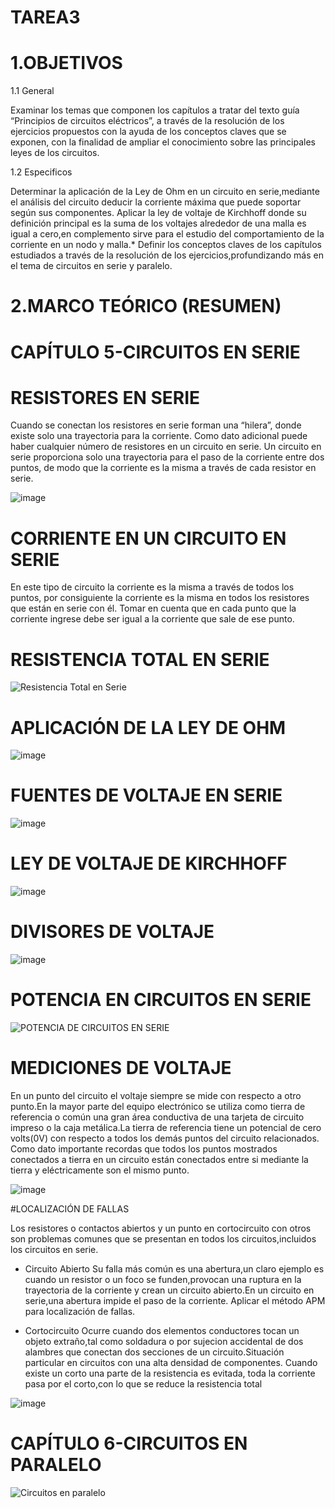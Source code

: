 # TAREA3

# 1.OBJETIVOS

1.1 General

Examinar los temas que componen los capítulos a tratar del texto guía “Principios de circuitos eléctricos”, a través de la resolución de los ejercicios propuestos con la ayuda de los conceptos claves que se exponen, con la finalidad de ampliar el conocimiento sobre las principales leyes de los circuitos.

1.2 Especificos

Determinar la aplicación de la Ley de Ohm en un circuito en serie,mediante el análisis del circuito deducir la corriente máxima que puede soportar según sus componentes.
Aplicar la ley de voltaje de Kirchhoff donde su definición principal es la suma de los voltajes alrededor de una malla es igual a cero,en complemento sirve para el estudio del comportamiento de la corriente en un nodo y malla.*
Definir los conceptos claves de los capítulos estudiados a través de la resolución de los ejercicios,profundizando más en el tema de circuitos en serie y paralelo.

# 2.MARCO TEÓRICO (RESUMEN)

# CAPÍTULO 5-CIRCUITOS EN SERIE

# RESISTORES EN SERIE

Cuando se conectan los resistores en serie forman una “hilera”, donde existe solo una trayectoria para la corriente. Como dato adicional puede haber cualquier número de resistores en un circuito en serie. Un circuito en serie proporciona solo una trayectoria para el paso de la corriente entre dos puntos, de modo que la corriente es la misma a través de cada resistor en serie.

![image](https://user-images.githubusercontent.com/116813369/203681124-53024458-9c2d-49ab-b473-bb2e2521a8a8.png)

# CORRIENTE EN UN CIRCUITO EN SERIE

En este tipo de circuito la corriente es la misma a través de todos los puntos, por consiguiente la corriente es la misma en todos los resistores que están en serie con él. Tomar en cuenta que en cada punto que la corriente ingrese debe ser igual a la corriente que sale de ese punto.

# RESISTENCIA TOTAL EN SERIE

![Resistencia Total en Serie](https://user-images.githubusercontent.com/116813369/203691475-22af6d80-67da-4b79-960b-955fb2ebf410.jpg)

# APLICACIÓN DE LA LEY DE OHM

![image](https://user-images.githubusercontent.com/116813369/203691528-5fec589e-f062-400c-abaf-cc8c0c02f8ce.png)

# FUENTES DE VOLTAJE EN SERIE

![image](https://user-images.githubusercontent.com/116813369/203691616-207aa918-50d2-4735-a2ce-7918abe2d467.png)

# LEY DE VOLTAJE DE KIRCHHOFF

![image](https://user-images.githubusercontent.com/116813369/203691813-c4906c28-bf40-46a6-ace6-d992c961cad3.png)

# DIVISORES DE VOLTAJE

![image](https://user-images.githubusercontent.com/116813369/203691858-88c96565-aa7c-4dfd-8e18-4e91248a7c3a.png)

# POTENCIA EN CIRCUITOS EN SERIE

![POTENCIA DE CIRCUITOS EN SERIE](https://user-images.githubusercontent.com/116813369/203693585-3bff7e68-9c80-44e3-b963-f5e6ddf431c0.jpg)

# MEDICIONES DE VOLTAJE

En un punto del circuito el voltaje siempre se mide con respecto a otro punto.En la mayor parte del equipo electrónico se utiliza como tierra de referencia o común una gran área conductiva de una tarjeta de circuito impreso o la caja metálica.La tierra de referencia tiene un potencial de cero volts(0V) con respecto a todos los demás puntos del circuito relacionados. Como dato importante recordas que todos los puntos mostrados conectados a tierra en un circuito están conectados entre si mediante la tierra y eléctricamente son el mismo punto.

![image](https://user-images.githubusercontent.com/116813369/203693620-ef1ff8d2-1b63-4668-8d94-b35c51111ac5.png)

#LOCALIZACIÓN DE FALLAS

Los resistores o contactos abiertos y un punto en cortocircuito con otros son problemas comunes que se presentan en todos los circuitos,incluidos los circuitos en serie.

* Circuito Abierto Su falla más común es una abertura,un claro ejemplo es cuando un resistor o un foco se funden,provocan una ruptura en la trayectoria de la corriente y crean un circuito abierto.En un circuito en serie,una abertura impide el paso de la corriente. Aplicar el método APM para localización de fallas.

* Cortocircuito Ocurre cuando dos elementos conductores tocan un objeto extraño,tal como soldadura o por sujecion accidental de dos alambres que conectan dos secciones de un circuito.Situación particular en circuitos con una alta densidad de componentes. Cuando existe un corto una parte de la resistencia es evitada, toda la corriente pasa por el corto,con lo que se reduce la resistencia total

![image](https://user-images.githubusercontent.com/116813369/203693685-3976931a-944a-4203-9336-665eebf8917a.png)

# CAPÍTULO 6-CIRCUITOS EN PARALELO

![Circuitos en paralelo](https://user-images.githubusercontent.com/116813369/203695372-8ac8c182-3ebf-4f27-96dd-43201de2e5a7.jpg)





